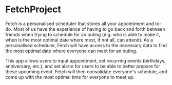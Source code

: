 # FetchProject

Fetch is a personalised scheduler that stores all your appointment and to-do.
Most of us have the experience of having to go back and forth between friends when trying to schedule for an
outing (e.g. who is able to make it, when is the most optimal date where most, if not all, can attend). As a
personalised scheduler, Fetch will have access to the necessary data to find the most optimal date where
everyone can meet for an outing.

This app allows users to input appointment, set recurring events (birthdays, anniversary, etc.), and set alarm for
users to be able to better prepare for these upcoming event. Fetch will then consolidate
everyone's schedule, and come up with the most optimal time for everyone to meet up.
